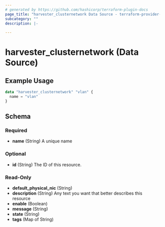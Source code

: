 ```yaml
---
# generated by https://github.com/hashicorp/terraform-plugin-docs
page_title: "harvester_clusternetwork Data Source - terraform-provider-harvester"
subcategory: ""
description: |-
  
---
```


# harvester_clusternetwork (Data Source)



## Example Usage

```terraform
data "harvester_clusternetwork" "vlan" {
  name = "vlan"
}
```

<!-- schema generated by tfplugindocs -->
## Schema

### Required

- **name** (String) A unique name

### Optional

- **id** (String) The ID of this resource.

### Read-Only

- **default_physical_nic** (String)
- **description** (String) Any text you want that better describes this resource
- **enable** (Boolean)
- **message** (String)
- **state** (String)
- **tags** (Map of String)


